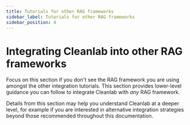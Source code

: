 ```yaml
---
title: Tutorials for other RAG frameworks
sidebar_label: Tutorials for other RAG frameworks
sidebar_position: 4
---
```


# Integrating Cleanlab into other RAG frameworks

Focus on this section if you don't see the RAG framework you are using amongst the other integration tutorials. This section provides lower-level guidance you can follow to integrate Cleanlab with _any_ RAG framework.

Details from this section may help you understand Cleanlab at a deeper level, for example if you are interested in alternative integration strategies beyond those recommended throughout this documentation.
